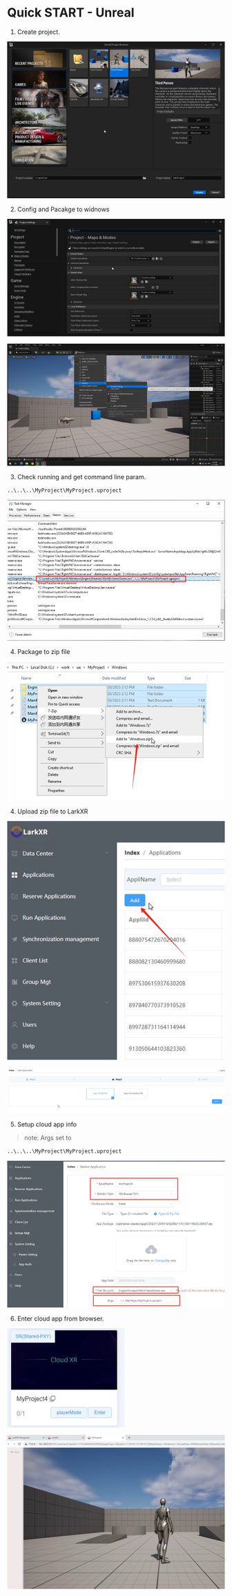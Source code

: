 # Quick START - Unreal

1. Create project.

![](11.png)

2. Config and Pacakge to widnows

![](1.png)

![](2.png)

3. Check running and get command line param.

```cmd
..\..\..\MyProject\MyProject.uproject
```

![](44.png)

4. Package to zip file

![](55.png)

4. Upload zip file to LarkXR

![](66.png)

![](77.png)

5. Setup cloud app info

> note: Args set to

```cmd
..\..\..\MyProject\MyProject.uproject
```

![](88.png)

6. Enter cloud app from browser.

![](enter.png)

![](play2.png)